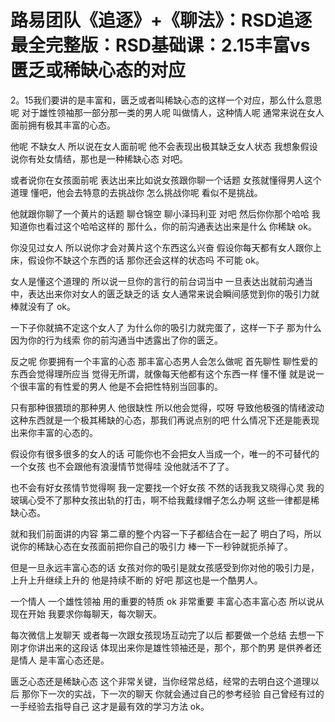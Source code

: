 # 路易团队《追逐》+《聊法》：RSD追逐最全完整版：RSD基础课：2.15丰富vs匮乏或稀缺心态的对应

2。15我们要讲的是丰富和，匮乏或者叫稀缺心态的这样一个对应，那么什么意思呢 对于雄性领袖那一部分那一类的男人呢 叫做情人，这种情人呢 通常来说在女人面前拥有极其丰富的心态。

他呢 不缺女人 所以说在女人面前呢 他不会表现出极其缺乏女人状态 我想象假设说你有处女情结，那也是一种稀缺心态 对吧。

或者说你在女孩面前呢 表达出来比如说女孩跟你聊一个话题 女孩就懂得男人这个道理 懂吧，他会去特意的去挑战你 怎么挑战你呢 看似不是挑战。

他就跟你聊了一个黄片的话题 聊仓锦空 聊小泽玛利亚 对吧 然后你你那个哈哈 我知道你也看过这个哈哈这样的 那什么，你的前沟通表达出来是什么 你稀缺 ok。

你没见过女人 所以说你才会对黄片这个东西这么兴奋 假设你每天都有女人跟你上床，假设你不缺这个东西的话 那你还会这样的状态吗 不可能 ok。

女人是懂这个道理的 所以说一旦你的言行的前台词当中 一旦表达出就前沟通当中，表达出来你对女人的匮乏缺乏的话 女人通常来说会瞬间感觉到你的吸引力就棒就没有了 ok。

一下子你就搞不定这个女人了 为什么你的吸引力就完蛋了，这样一下子 那为什么 因为你的行为线索 你的前沟通当中透露出了你的匮乏。

反之呢 你要拥有一个丰富的心态 那丰富心态男人会怎么做呢 首先聊性 聊性爱的东西会觉得理所应当 觉得无所谓，就像每天他都有这个东西一样 懂不懂 就是说一个很丰富的有性爱的男人 他是不会把性特别当回事的。

只有那种很猥琐的那种男人 他很缺性 所以他会觉得，哎呀 导致他极强的情绪波动 这种东西就是一个极其稀缺的心态，那我们再说点别的吧 什么情况下还是能表现出来你丰富的心态的。

假设你有很多很多的女人的话 可能你也不会把女人当成一个，唯一的不可替代的一个女孩 也不会跟他有浪漫情节觉得哇 没他就活不了了。

也不会有好女孩情节觉得啊 我一定要找一个好女孩 不然的话我我又晓得心灵 我的玻璃心受不了那种女孩出轨的打击，啊不给我戴绿帽子怎么办啊 这些一律都是稀缺心态。

就和我们前面讲的内容 第二章的整个内容一下子都结合在一起了 明白了吗，所以说你的稀缺心态在女孩面前把你自己的吸引力 棒一下一秒钟就扼杀掉了。

但是一旦永远丰富心态的话 女孩对你的吸引是就女孩感受到你对他的吸引力是，上升上升继续上升的 他是持续不断的 好吧 那这也是一个酷男人。

一个情人 一个雄性领袖 用的重要的特质 ok 非常重要 丰富心态丰富心态 所以说从现在开始 我要求你每聊天，每次聊天。

每次微信上发聊天 或者每一次跟女孩现场互动完了以后 都要做一个总结 去想一下刚才你讲出来的这段话 体现出来你是雄性领袖还是，那个，那个酌男 是供养者还是情人 是丰富心态还是。

匮乏心态还是稀缺心态 这个非常关键，当你经常总结，经常的去明白这个道理以后 那你下一次的实战，下一次的聊天 你就会通过自己的参考经验 自己曾经有过的一手经验去指导自己 这才是最有效的学习方法 ok。
